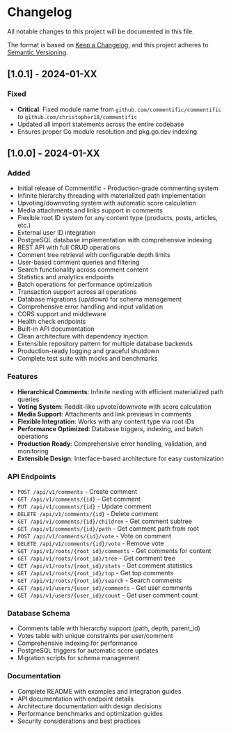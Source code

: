 # Changelog

All notable changes to this project will be documented in this file.

The format is based on [Keep a Changelog](https://keepachangelog.com/en/1.0.0/),
and this project adheres to [Semantic Versioning](https://semver.org/spec/v2.0.0.html).

## [1.0.1] - 2024-01-XX

### Fixed
- **Critical**: Fixed module name from `github.com/commentific/commentific` to `github.com/christopher18/commentific`
- Updated all import statements across the entire codebase
- Ensures proper Go module resolution and pkg.go.dev indexing

## [1.0.0] - 2024-01-XX

### Added
- Initial release of Commentific - Production-grade commenting system
- Infinite hierarchy threading with materialized path implementation
- Upvoting/downvoting system with automatic score calculation
- Media attachments and links support in comments
- Flexible root ID system for any content type (products, posts, articles, etc.)
- External user ID integration
- PostgreSQL database implementation with comprehensive indexing
- REST API with full CRUD operations
- Comment tree retrieval with configurable depth limits
- User-based comment queries and filtering
- Search functionality across comment content
- Statistics and analytics endpoints
- Batch operations for performance optimization
- Transaction support across all operations
- Database migrations (up/down) for schema management
- Comprehensive error handling and input validation
- CORS support and middleware
- Health check endpoints
- Built-in API documentation
- Clean architecture with dependency injection
- Extensible repository pattern for multiple database backends
- Production-ready logging and graceful shutdown
- Complete test suite with mocks and benchmarks

### Features
- **Hierarchical Comments**: Infinite nesting with efficient materialized path queries
- **Voting System**: Reddit-like upvote/downvote with score calculation
- **Media Support**: Attachments and link previews in comments
- **Flexible Integration**: Works with any content type via root IDs
- **Performance Optimized**: Database triggers, indexing, and batch operations
- **Production Ready**: Comprehensive error handling, validation, and monitoring
- **Extensible Design**: Interface-based architecture for easy customization

### API Endpoints
- `POST /api/v1/comments` - Create comment
- `GET /api/v1/comments/{id}` - Get comment
- `PUT /api/v1/comments/{id}` - Update comment
- `DELETE /api/v1/comments/{id}` - Delete comment
- `GET /api/v1/comments/{id}/children` - Get comment subtree
- `GET /api/v1/comments/{id}/path` - Get comment path from root
- `POST /api/v1/comments/{id}/vote` - Vote on comment
- `DELETE /api/v1/comments/{id}/vote` - Remove vote
- `GET /api/v1/roots/{root_id}/comments` - Get comments for content
- `GET /api/v1/roots/{root_id}/tree` - Get comment tree
- `GET /api/v1/roots/{root_id}/stats` - Get comment statistics
- `GET /api/v1/roots/{root_id}/top` - Get top comments
- `GET /api/v1/roots/{root_id}/search` - Search comments
- `GET /api/v1/users/{user_id}/comments` - Get user comments
- `GET /api/v1/users/{user_id}/count` - Get user comment count

### Database Schema
- Comments table with hierarchy support (path, depth, parent_id)
- Votes table with unique constraints per user/comment
- Comprehensive indexing for performance
- PostgreSQL triggers for automatic score updates
- Migration scripts for schema management

### Documentation
- Complete README with examples and integration guides
- API documentation with endpoint details
- Architecture documentation with design decisions
- Performance benchmarks and optimization guides
- Security considerations and best practices 